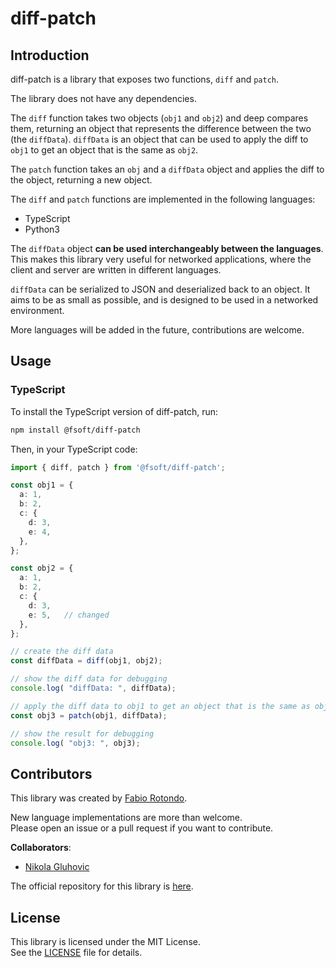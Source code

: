 # diff-patch

## Introduction

diff-patch is a library that exposes two functions, `diff` and `patch`.

The library does not have any dependencies.

The `diff` function takes two objects (`obj1` and `obj2`) and deep compares them, returning an object that represents the difference between the two (the `diffData`).
`diffData` is an object that can be used to apply the diff to `obj1` to get an object that is the same as `obj2`.

The `patch` function takes an `obj` and a `diffData` object and applies the diff to the object, returning a new object.

The `diff` and `patch` functions are implemented in the following languages:

  * TypeScript
  * Python3

The `diffData` object **can be used interchangeably between the languages**.\
This makes this library very useful for networked applications, where the client and server are written in different languages.

`diffData` can be serialized to JSON and deserialized back to an object. It aims to be as small as possible, and is designed to be used in a networked environment.

More languages will be added in the future, contributions are welcome.

## Usage

### TypeScript

To install the TypeScript version of diff-patch, run:

```bash
npm install @fsoft/diff-patch
```

Then, in your TypeScript code:

```typescript
import { diff, patch } from '@fsoft/diff-patch';

const obj1 = {
  a: 1,
  b: 2,
  c: {
    d: 3,
    e: 4,
  },
};

const obj2 = {
  a: 1,
  b: 2,
  c: {
    d: 3,
    e: 5,   // changed
  },
};

// create the diff data
const diffData = diff(obj1, obj2);

// show the diff data for debugging
console.log( "diffData: ", diffData);

// apply the diff data to obj1 to get an object that is the same as obj2
const obj3 = patch(obj1, diffData);

// show the result for debugging
console.log( "obj3: ", obj3);
```

## Contributors

This library was created by [Fabio Rotondo](https://github.com/fsoft72).

New language implementations are more than welcome.\
Please open an issue or a pull request if you want to contribute.

**Collaborators**:

  * [Nikola Gluhovic](https://github.com/nini-os)


The official repository for this library is [here](https://github.com/fsoft72/diff-patch).

## License

This library is licensed under the MIT License.\
See the [LICENSE](LICENSE) file for details.
